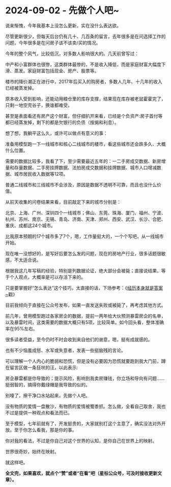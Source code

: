 # 2024-09-02 - 先做个人吧~

说来惭愧，今年我基本上没怎么更新，实在没什么表达欲。

尽管更新很少，但每天后台仍有几十、几百条的留言，去年很多是在问选择工作的问题，今年很多是在问房子该不该卖/买的情况。

今年的整个风气，比较低沉，对多数人影响很大的。几天前曾写过：

中产和小富群体也很惨，这类群体最惨的，不是收入降低，而是家庭财富大幅度下滑、蒸发。家庭财富包括现金、房产、股票等。

楼市的降价潮正在进行中，2017年后买入的购房者，多数人几年、十几年的收入已经被蒸发掉。

原本收入受到影响，还能动用粮仓里的库存支撑，结果现在库存被老鼠霍霍完了，只剩一地空壳谷子，换谁都难受。

甚至是表面看还有房产这个财富，但仔细扒开来看，已经是个负资产:房子首付等都已经蒸发掉，剩下的都是欠银行的负债（按揭和利息）。

想了想，我躺平这么久，或许可以做点有意义的事：

准备用模型跑一下一线城市和核心二线城市的楼市，看这些城市还会跌多久、大概什么位置。

需要的数据比较多，我看了下，至少需要最近五年的：一二手房成交数据、新房增量和存量数据、二手房挂牌数据、法拍房成交数据和挂牌数据、城市人口增减数据、城市居民收入数据等12项。

普通二线城市和三线城市不会涉及，原因是数据不透明不可靠，而且也没什么价值。

从前天收集的问卷结果来看，目前敲定下来的城市分别是：

北京、上海、广州、深圳四个一线城市；佛山、东莞、珠海、厦门、福州、宁波、杭州、苏州、南京、无锡、青岛、济南、天津、郑州、西安、武汉、长沙、合肥、重庆、成都这24个城市。

比我原本预期的17个城市多了7个，嗯，工作量挺大的，一个个写吧，从一线城市开始。

现在唯一没想好的，是写好后要怎么发的问题，现在的房地产行业，很多话题很敏感，不太适合说。

根据我这几年写稿的经验，特别是列数据论证，绝大部分会被毙；直接说结果，等于个人观点，大概率是可以存活下来的。

只是要掌握好“怎么表达”这个技巧，太直接的话，下场参考：《[经历本身就是答案~](http://mp.weixin.qq.com/s?__biz=Mzg2OTkwNzE4MA==&mid=2247492743&idx=1&sn=8dbf43f005a77a4d735e1c01f70e15f4&chksm=ce974b04f9e0c21280306a454da84e17b19ea729129591a55f6161be267dc7efe67a34e961f5&scene=21#wechat_redirect)戳》

目前我倾向于直接在公众号发布，如果一直发送失败或被毙了，再考虑其他方式。

前几年，曾用模型跑过各家房企的数据，提前一两年给大伙预测暴雷房企的名单，以及暴雷时间，这类需要的数据大概只有5项，比较简单。如今回头看，整体准确率在95%左右。

很多读者受益，至今仍时不时会收到来自他们的谢意，嗯，挺有成就感的。

也有不少恼羞成怒、水军或失意者，发表一些挺脑残的言论。

可以理解一个人内心的脆弱和恐慌，但是没有必要因为恐慌就要跑到我大门前，蹲在留言区做一条狂吠的汪，以此表示:

房企暴雷都是你导致的；提示风险，影响到我卖房赚钱，你立场和导向有问题......挺弱智的，搞得你戴绿帽是我导致的似的。

别嚎了，擦干净口水站起来，先做个人吧。

没有物质的爱情一盘散沙，有物质的爱情被蜀黍抓。怎么做，全看自己取舍，我也不过是提供一种观点和看法而已。

至于模型，七年前就有了，开发挺贵的，大家就别打这个主意了，确实没法对外开放。至于你怎么看我，那是你的事。

你对我的看法，不过是你自己对这个世界的认知，是你自己在世界上的映射。

世界很奇妙，始终在映射。

就这样吧。

**全文完，如果喜欢，就点个“赞”或者“在看”吧（星标公众号，可及时接收更新文章）。**